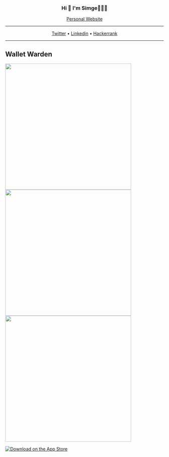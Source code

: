 <h3 align="center">Hi 👀 I'm Simge👩🏻‍💻</h3>
<p align="center">
  <a href="https://simgeatlhn.github.io/">Personal Website</a>
</p>

---

<p align="center">
  <a href="https://twitter.com/simgeatlhn">Twitter</a> •
  <a href="https://www.linkedin.com/in/simge-atlıhan-b774821bb/">Linkedin</a> •
  <a href="https://www.hackerrank.com/simgeeatlihan">Hackerrank</a>
</p>

---

## Wallet Warden

<p float="left">
  <img src="(https://github.com/simgeatlhn/100DaysOfSwiftUI/assets/73952475/87b45c55-ae05-4372-b42c-9a2a5ab3b6f4)" width="400" />
  <img src="(https://github.com/simgeatlhn/100DaysOfSwiftUI/assets/73952475/0e58af03-496d-427a-a91d-bf30374c64b8)" width="400" /> 
  <img src="(https://github.com/simgeatlhn/100DaysOfSwiftUI/assets/73952475/fe20c036-4bad-483e-97c4-22d3c10e256e)" width="400" /> 
</p>

[![Download on the App Store](app_store_badge_url)]([app_store_link_url](https://apps.apple.com/tr/app/walletwarden/id6448726256?l=tr))

